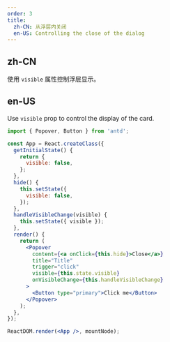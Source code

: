 ```yaml
---
order: 3
title:
  zh-CN: 从浮层内关闭
  en-US: Controlling the close of the dialog
---
```


## zh-CN

使用 `visible` 属性控制浮层显示。

## en-US

Use `visible` prop to control the display of the card.

````jsx
import { Popover, Button } from 'antd';

const App = React.createClass({
  getInitialState() {
    return {
      visible: false,
    };
  },
  hide() {
    this.setState({
      visible: false,
    });
  },
  handleVisibleChange(visible) {
    this.setState({ visible });
  },
  render() {
    return (
      <Popover
        content={<a onClick={this.hide}>Close</a>}
        title="Title"
        trigger="click"
        visible={this.state.visible}
        onVisibleChange={this.handleVisibleChange}
      >
        <Button type="primary">Click me</Button>
      </Popover>
    );
  },
});

ReactDOM.render(<App />, mountNode);
````
